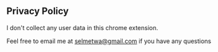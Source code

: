 ## Privacy Policy
I don't collect any user data in this chrome extension.

Feel free to email me at selmetwa@gmail.com if you have any questions



